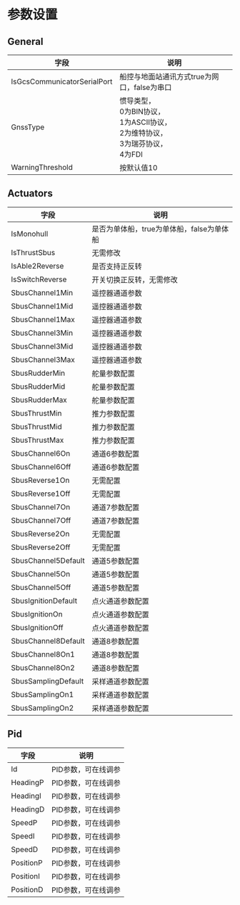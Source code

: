 # 参数设置

## General

| 字段                          | 说明                                                                  |
|-----------------------------|---------------------------------------------------------------------|
| IsGcsCommunicatorSerialPort | 船控与地面站通讯方式true为网口，false为串口                                          |
| GnssType                    | 惯导类型，<br/>0为BIN协议，<br/>1为ASCII协议，<br/>2为维特协议，<br/>3为瑞芬协议，<br/>4为FDI |
| WarningThreshold            | 按默认值10                                                              |

## Actuators

| 字段                  | 说明                        |
|---------------------|---------------------------|
| IsMonohull          | 是否为单体船，true为单体船，false为单体船 |
| IsThrustSbus        | 无需修改                      |
| IsAble2Reverse      | 是否支持正反转                   |
| IsSwitchReverse     | 开关切换正反转，无需修改              |
| SbusChannel1Min     | 遥控器通道参数                   |
| SbusChannel1Mid     | 遥控器通道参数                   |
| SbusChannel1Max     | 遥控器通道参数                   |
| SbusChannel3Min     | 遥控器通道参数                   |
| SbusChannel3Mid     | 遥控器通道参数                   |
| SbusChannel3Max     | 遥控器通道参数                   |
| SbusRudderMin       | 舵量参数配置                    |
| SbusRudderMid       | 舵量参数配置                    |
| SbusRudderMax       | 舵量参数配置                    |
| SbusThrustMin       | 推力参数配置                    |
| SbusThrustMid       | 推力参数配置                    |
| SbusThrustMax       | 推力参数配置                    |
| SbusChannel6On      | 通道6参数配置                   |
| SbusChannel6Off     | 通道6参数配置                   |
| SbusReverse1On      | 无需配置                      |
| SbusReverse1Off     | 无需配置                      |
| SbusChannel7On      | 通道7参数配置                   |
| SbusChannel7Off     | 通道7参数配置                   |
| SbusReverse2On      | 无需配置                      |
| SbusReverse2Off     | 无需配置                      |
| SbusChannel5Default | 通道5参数配置                   |
| SbusChannel5On      | 通道5参数配置                   |
| SbusChannel5Off     | 通道5参数配置                   |
| SbusIgnitionDefault | 点火通道参数配置                  |
| SbusIgnitionOn      | 点火通道参数配置                  |
| SbusIgnitionOff     | 点火通道参数配置                  |
| SbusChannel8Default | 通道8参数配置                   |
| SbusChannel8On1     | 通道8参数配置                   |
| SbusChannel8On2     | 通道8参数配置                   |
| SbusSamplingDefault | 采样通道参数配置                  |
| SbusSamplingOn1     | 采样通道参数配置                  |
| SbusSamplingOn2     | 采样通道参数配置                  |

## Pid

| 字段        | 说明          |
|-----------|-------------|
| Id        | PID参数，可在线调参 |
| HeadingP  | PID参数，可在线调参 |
| HeadingI  | PID参数，可在线调参 |
| HeadingD  | PID参数，可在线调参 |
| SpeedP    | PID参数，可在线调参 |
| SpeedI    | PID参数，可在线调参 |
| SpeedD    | PID参数，可在线调参 |
| PositionP | PID参数，可在线调参 |
| PositionI | PID参数，可在线调参 |
| PositionD | PID参数，可在线调参 |
